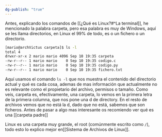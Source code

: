 ```yaml
---
dg-publish: "true"
---
```

Antes, explicando los comandos de [[¿Qué es Linux?#^La terminal]], he mencionado la palabra carpeta, pero esa palabra es muy de Windows, aquí se les llama directorios, en Linux el 99% de todo, es o un fichero o un directorio. 

```zsh
[mario@archVictus carpeta]$ ls -l
total 4
drwxr-xr-x 2 mario mario 4096 Sep 10 19:35 carpeta
-rw-r--r-- 1 mario mario    0 Sep 10 19:35 codigo.c
-rw-r--r-- 1 mario mario    0 Sep 10 19:35 codigo.py
-rw-r--r-- 1 mario mario    0 Sep 10 19:35 fichero.txt
```

Aquí usamos el comando `ls -l` que nos muestra el contenido del directorio actual y qué es cada cosa, ademas de mas información que actualmente no es relevante como el propietario del archivo, permisos o tamaño. Como veis, carpeta es, efectivamente, una carpeta, lo vemos en la primera letra de la primera columna, que nos pone una d de directory. En el resto de archivos vemos que no está la d, dado que no está, sabemos que son ficheros. Antes de pasar a algo mas interesante os recomiendo ver qué es una [[carpeta padre]]

Linux es una carpeta muy grande, el root (comúnmente escrito como `/`), todo esto lo explico mejor en[[Sistema de Archivos de Linux]].


